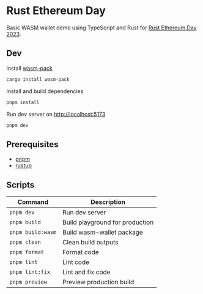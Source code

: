 # Rust Ethereum Day

Basic WASM wallet demo using TypeScript and Rust for [Rust Ethereum Day 2023](https://twitter.com/gakonst/status/1678536408238112769).

## Dev

Install [wasm-pack](https://rustwasm.github.io/docs/wasm-pack)

```bash
cargo install wasm-pack
```

Install and build dependencies

```bash
pnpm install
```

Run dev server on [http://localhost:5173](http://localhost:5173)

```bash
pnpm dev
```

## Prerequisites

- [pnpm](https://pnpm.io)
- [rustup](https://rustup.rs)

## Scripts

| Command           | Description                     |
| ----------------- | ------------------------------- |
| `pnpm dev`        | Run dev server                  |
| `pnpm build`      | Build playground for production |
| `pnpm build:wasm` | Build wasm-wallet package       |
| `pnpm clean`      | Clean build outputs             |
| `pnpm format`     | Format code                     |
| `pnpm lint`       | Lint code                       |
| `pnpm lint:fix`    | Lint and fix code                |
| `pnpm preview`    | Preview production build        |